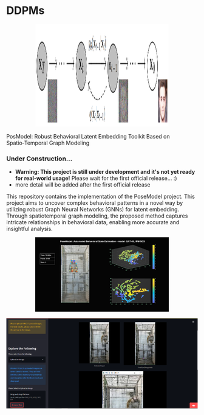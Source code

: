 # DDPMs

<p align="center">
  <img src="figs/diffusion-models-forwardbackward_process_ddpm.png" width="350" height="270">
</p>

PosModel: Robust Behavioral Latent Embedding Toolkit Based on
Spatio‑Temporal Graph Modeling

### Under Construction...
* **Warning: This project is still under development and it's not yet ready for real-world usage!** Please wait for the first official release... :)
* more detail will be added after the first official release

This repository contains the implementation of the PoseModel project. This project aims to uncover complex behavioral patterns in a novel way by utilizing robust Graph Neural Networks (GNNs) for latent embedding. Through spatiotemporal graph modeling, the proposed method captures intricate relationships in behavioral data, enabling more accurate and insightful analysis.

<p align="center">
  <img src="https://github.com/MeysamAmirsardari/PoseModel/blob/main/UI/pma.jpg" style="max-width: 70%;">
</p>

<p align="center">
  <img src="https://github.com/MeysamAmirsardari/PoseModel/blob/main/UI/sam.png" style="max-width: 270;">
</p>
